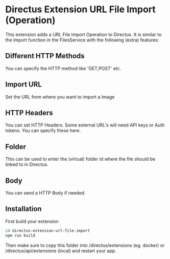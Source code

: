 # Directus Extension URL File Import (Operation)
This extension adds a URL File Import Operation to Directus. It is similar to the import function in the FilesService with the following (extra) features:

## Different HTTP Methods
You can specify the HTTP method like 'GET,POST' etc.

## Import URL
Set the URL from where you want to import a Image

## HTTP Headers
You can set HTTP Headers. Some external URL's will need API keys or Auth tokens. You can specify these here.

## Folder
This can be used to enter the (virtual) folder id where the file should be linked to in Directus.

## Body
You can send a HTTP Body if needed.

## Installation

First build your extension
```bash
cd directus-extension-url-file-import
npm run build
```

Then make sure to copy this folder into /directus/extensions (eg. docker) or /directus/api/extensions (local) and restart your app.